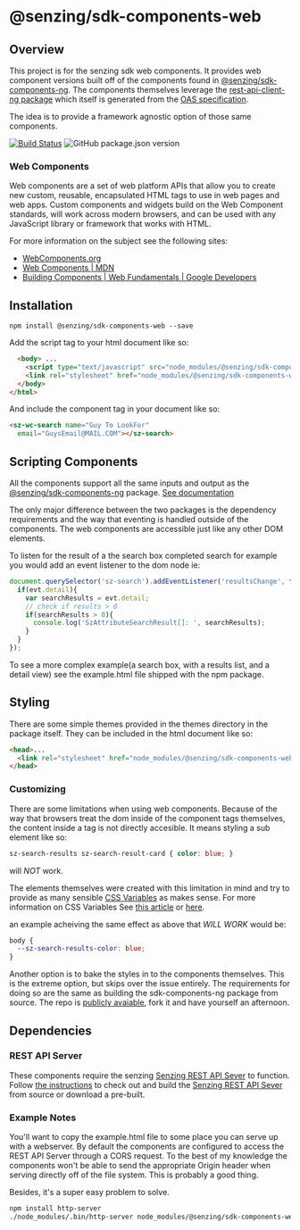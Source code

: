 # @senzing/sdk-components-web

## Overview
This project is for the senzing sdk web components. It provides web component versions built 
off of the components found in [@senzing/sdk-components-ng](https://github.com/Senzing/sdk-components-ng). The components themselves leverage the [rest-api-client-ng package](https://www.npmjs.com/package/@senzing/rest-api-client-ng) which itself is generated from the [OAS specification](https://github.com/Senzing/rest-api-proposal).

The idea is to provide a framework agnostic option of those same components. 

[![Build Status](https://travis-ci.com/Senzing/sdk-components-ng.svg?branch=master)](https://travis-ci.com/Senzing/sdk-components-ng)
![GitHub package.json version](https://img.shields.io/github/package-json/v/senzing/sdk-components-web?color=orange&logo=latest&logoColor=blue)


### Web Components
Web components are a set of web platform APIs that allow you to create new custom, reusable, encapsulated HTML tags to use in web pages and web apps. Custom components and widgets build on the Web Component standards, will work across modern browsers, and can be used with any JavaScript library or framework that works with HTML.

For more information on the subject see the following sites:
* [WebComponents.org](https://www.webcomponents.org/introduction)
* [Web Components | MDN](https://developer.mozilla.org/en-US/docs/Web/Web_Components)
* [Building Components | Web Fundamentals | Google Developers](https://developers.google.com/web/fundamentals/web-components/)

## Installation
```terminal
npm install @senzing/sdk-components-web --save
```

Add the script tag to your html document like so:
```html
  <body> ...
    <script type="text/javascript" src="node_modules/@senzing/sdk-components-web/senzing-components-web.js"></script>
    <link rel="stylesheet" href="node_modules/@senzing/sdk-components-web/senzing-components-web.css">
  </body>
</html>
```

And include the component tag in your document like so:
```html
<sz-wc-search name="Guy To LookFor"
  email="GuysEmail@MAIL.COM"></sz-search>
```

## Scripting Components

All the components support all the same inputs and output as the [@senzing/sdk-components-ng](https://github.com/Senzing/sdk-components-ng) package. [See documentation](https://senzing.github.io/sdk-components-ng/)

The only major difference between the two packages is the dependency requirements and the way that eventing is handled outside of the components. The web components are accessible just like any other DOM elements.

To listen for the result of a the search box completed search for example you would add an 
event listener to the dom node ie:
```javascript
document.querySelector('sz-search').addEventListener('resultsChange', function(evt) {
  if(evt.detail){
    var searchResults = evt.detail;
    // check if results > 0
    if(searchResults > 0){
      console.log('SzAttributeSearchResult[]: ', searchResults);
    }
  }
});
```

To see a more complex example(a search box, with a results list, and a detail view) see the example.html file shipped with the npm package.

## Styling
There are some simple themes provided in the themes directory in the package itself. They can be included in the html document like so:
```html
<head>...
  <link rel="stylesheet" href="node_modules/@senzing/sdk-components-web/themes/drab.css">
</head>
```

### Customizing

There are some limitations when using web components. Because of the way that browsers treat the dom inside of the component tags themselves, the content inside a tag is not directly accesible. It means styling a sub element like so:
```css
sz-search-results sz-search-result-card { color: blue; }
```
will *_NOT_* work. 

The elements themselves were created with this limitation in mind and try to provide as many sensible [CSS Variables](https://senzing.github.io/sdk-components-ng/additional-documentation/themes/customizing.html) as makes sense. For more information on CSS Variables See [this article](https://developers.google.com/web/updates/2016/02/css-variables-why-should-you-care) or [here](https://css-tricks.com/difference-between-types-of-css-variables/).

an example acheiving the same effect as above that _WILL WORK_ would be:
```css
body { 
  --sz-search-results-color: blue;
}
```

Another option is to bake the styles in to the components themselves. This is the extreme option, but skips over the issue entirely. The requirements for doing so are the same as building the sdk-components-ng package from source. The repo is [publicly avaiable](https://github.com/Senzing/sdk-components-ng), fork it and have yourself an afternoon. 


## Dependencies

### REST API Server
These components require the senzing [Senzing REST API Sever](https://github.com/Senzing/rest-api-server-java/) to function. Follow [the instructions](https://github.com/Senzing/rest-api-server-java/) to check out and build the [Senzing REST API Sever](https://github.com/Senzing/rest-api-server-java/) from source or download a pre-built. 


### Example Notes

You'll want to copy the example.html file to some place you can serve up with a webserver. By default the components are configured to access the REST API Server through a CORS request. To the best of my knowledge the components won't be able to send the appropriate Origin header when serving directly off of the file system. This is probably a good thing.

Besides, it's a super easy problem to solve.
```bash
npm install http-server
./node_modules/.bin/http-server node_modules/@senzing/sdk-components-web/example.html --cors
```

